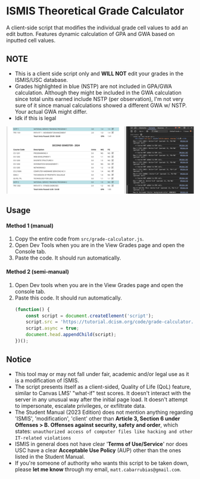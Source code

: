 # ISMIS Theoretical Grade Calculator

A client-side script that modifies the individual grade cell values to add an edit button. Features dynamic calculation of GPA and GWA based on inputted cell values.

## NOTE
- This is a client side script only and **WILL NOT** edit your grades in the ISMIS/USC database. 
- Grades highlighted in blue (NSTP) are not included in GPA/GWA calculation. Although they might be included in the GWA calculation since total units earned include NSTP (per observation), I'm not very sure of it since manual calculations showed a different GWA w/ NSTP. Your actual GWA might differ.
- Idk if this is legal 

![Screenshot](screenshots/screenshot.png)

## Usage
#### Method 1 (manual)
1. Copy the entire code from ``src/grade-calculator.js``.
2. Open Dev Tools when you are in the View Grades page and open the Console tab.
3. Paste the code. It should run automatically.

#### Method 2 (semi-manual)
1. Open Dev tools when you are in the View Grades page and open the console tab.
2. Paste this code. It should run automatically. 
	```js
	(function() {
	    const script = document.createElement('script');
	    script.src = 'https://tutorial.dcism.org/code/grade-calculator.js';
	    script.async = true;
	    document.head.appendChild(script);
	})();
	```

## Notice
- This tool may or may not fall under fair, academic and/or legal use as it is a modification of ISMIS.
- The script presents itself as a client-sided, Quality of Life (QoL) feature, similar to Canvas LMS' "what-if" test scores. It doesn't interact with the server in any unusual way after the initial page load. It doesn't attempt to impersonate, escalate privileges, or exfiltrate data.
- The Student Manual (2023 Edition) does not mention anything regarding 'ISMIS', 'modification', 'client' other than **Article 3, Section 6 under Offenses > B. Offenses against security, safety and order**, which states:
 `unauthorized access of computer files like hacking
and other IT-related violations`
- ISMIS in general does not have clear '**Terms of Use/Service**' nor does USC have a clear **Acceptable Use Policy** (AUP) other than the ones listed in the Student Manual.
- If you're someone of authority who wants this script to be taken down, please **let me know** through my email, `matt.cabarrubias@gmail.com`.
